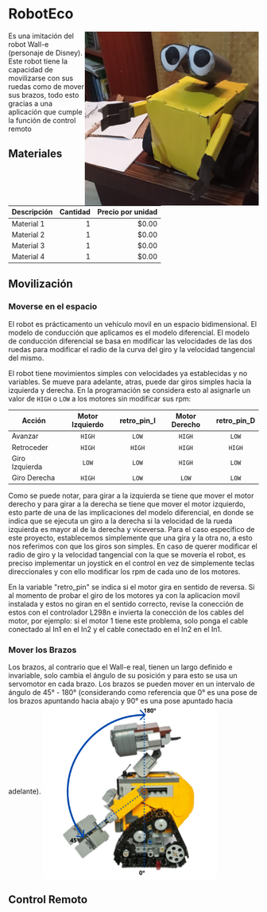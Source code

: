 # RobotEco
<a href="url"><img src="Images/robot.jpeg" align="right" alt="Robot" height="350" width="350" ></a>

Es una imitación del robot Wall-e (personaje de Disney).
Este robot tiene la capacidad de movilizarse con sus ruedas como de mover sus brazos, todo esto gracias a una aplicación que cumple la función de control remoto

## Materiales
| Descripción | Cantidad | Precio por unidad |
| --- | ---: | ---: |
| Material 1 | 1 | $0.00 |
| Material 2 | 1 | $0.00 |
| Material 3 | 1 | $0.00 |
| Material 4 | 1 | $0.00 |

## Movilización
### Moverse en el espacio
El robot es prácticamento un vehículo movil en un espacio bidimensional. El modelo de conducción que aplicamos es el modelo diferencial.
El modelo de conducción diferencial se basa en modificar las velocidades de las dos ruedas para modificar el radio de la curva del giro y la velocidad tangencial del mismo.

El robot tiene movimientos simples con velocidades ya establecidas y no variables. Se mueve para adelante, atras, puede dar giros simples hacia la izquierda y derecha.
En la programación se considera esto al asignarle un valor de `HIGH` o `LOW` a los motores sin modificar sus rpm:

| Acción | Motor Izquierdo | retro_pin_I | Motor Derecho | retro_pin_D |
| --- | :---: | :---: | :---: | :---: |
| Avanzar | `HIGH` | `LOW` | `HIGH` | `LOW` |
| Retroceder | `HIGH` | `HIGH` | `HIGH` | `HIGH` |
| Giro Izquierda | `LOW` | `LOW` | `HIGH` | `LOW` |
| Giro Derecha | `HIGH`  | `LOW` | `LOW` | `LOW` |

Como se puede notar, para girar a la izquierda se tiene que mover el motor derecho y para girar a la derecha se tiene que mover el motor izquierdo, esto parte de una de las implicaciones del modelo diferencial, en donde se indica que se ejecuta un giro a la derecha si la velocidad de la rueda izquierda es mayor al de la derecha y viceversa. Para el caso específico de este proyecto, establecemos simplemente que una gira y la otra no, a esto nos referimos con que los giros son simples. En caso de querer modificar el radio de giro y la velocidad tangencial con la que se movería el robot, es preciso implementar un joystick en el control en vez de simplemente teclas direccionales y con ello modificar los rpm de cada uno de los motores.

En la variable "retro_pin" se indica si el motor gira en sentido de reversa. Si al momento de probar el giro de los motores ya con la aplicacion movil instalada y estos no giran en el sentido correcto, revise la conección de estos con el controlador L298n e invierta la conección de los cables del motor, por ejemplo: si el motor 1 tiene este problema, solo ponga el cable conectado al In1 en el In2 y el cable conectado en el In2 en el In1.


### Mover los Brazos
Los brazos, al contrario que el Wall-e real, tienen un largo definido e invariable, solo cambia el ángulo de su posición y para esto se usa un servomotor en cada brazo. Los brazos se pueden mover en un intervalo de ángulo de 45° - 180° (considerando como referencia que 0° es una pose de los brazos apuntando hacia abajo y 90° es una pose apuntado hacia adelante).
<a href="url"><img src="Images/angule_range_arms.svg" align="center" alt="rango de angulos" height="350" width="350" ></a>

## Control Remoto
